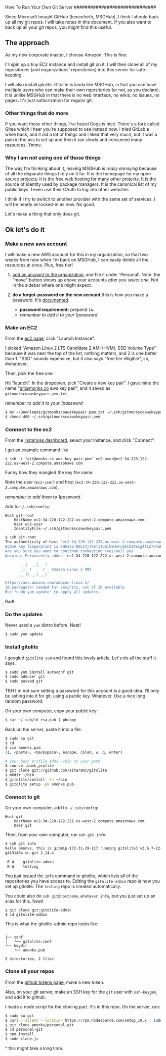How To Run Your Own Git Server
##############################

Since Microsoft bought GitHub (henceforth, MSGHub), I think I should back up
all my git repos. I will take notes in this document. If you also want to back
up all your git repos, you might find this useful.

## The approach

As my new corporate master, I choose Amazon. This is fine.

I'll spin up a tiny EC2 instance and install git on it. I will then clone all
of my repositories (and organizations' repositories) into this server for
safe-keeping.

I will also install gitolite. Gitolite is kinda like MSGHub, in that you can
have multiple users who can make their own repositories (or not, as you
declare). It is unlike MSGHub in that there is no web interface, no wikis, no
issues, no pages. It's _just_ authorization for regular git.

### Other things that do more

If you want those other things, I've heard Gogs is nice. There's a fork called
Gitea which I hear you're supposed to use instead now. I tried GitLab a while
back, and it did a lot of things and I liked that very much, but it was a pain
in the ass to set up and then it ran slowly and consumed many resources. Ymmv.

### Why I am not using one of those things

The way I'm thinking about it, leaving MSGHub is _really annoying_ because of
all the disparate things I rely on it for. It is the homepage for my open
source projects. It is the free web hosting for many other projects. It is the
source of identity used by package managers. It is the canonical list of my
public keys. I even use their OAuth to log into other websites.

I think if I try to switch to another provider with the same set of services, I
will be nearly as locked-in as now. No good.

Let's make a thing that only does git.

## Ok let's do it

### Make a new aws account

I will make a new AWS account for this in my organization, so that two weeks
from now when I'm back on MSGHub, I can easily delete all the resources at
once. Plus, free tier!

1. [add an account to the
   organization](https://console.aws.amazon.com/organizations/home?region=us-east-1#/accounts),
   and file it under 'Personal'. Note: the "move" button shows up above your
   accounts _after you select one_. Not in the sidebar where one might expect.

2. **do a forgot-password on the new account** this is how you make a password. It's
   [documented](https://docs.aws.amazon.com/organizations/latest/userguide/orgs_manage_accounts_access.html). 
   - **password requirement:** prepend `1A-`
   - _remember to add it to your 1password_

### Make an EC2

From the [ec2 page](https://us-west-2.console.aws.amazon.com/ec2/v2/home?region=us-west-2#Home:),
click "Launch Instance".

I picked "Amazon Linux 2 LTS Candidate 2 AMI (HVM), SSD Volume Type" because it
was near the top of the list, nothing matters, and 2 is one better than 1.
"SSD" sounds expensive, but it also says "free tier elligible", so, #whatever.

Then, pick the free one.

Hit "launch". In the dropdown, pick "Create a new key pair". I gave mine the
name "git@monks.co aws key pair", and it saved as `gitmonkscoawskeypair.pem.txt`.

_remember to add it to your 1password_

```bash
$ mv ~/Downloads/gitmonkscoawskeypair.pem.txt ~/.ssh/gitmonkscoawskeypair.pem
$ chmod 400 ~/.ssh/gitmonkscoawskeypair.pem
```

### Connect to the ec2

From the [instances dashboard](https://us-west-2.console.aws.amazon.com/ec2/v2/home?region=us-west-2#Instances:),
select your instance, and click "Connect".

I get an example command like 

```
$ ssh -i "git@monks.co aws key pair.pem" ec2-user@ec2-34-220-122-222.us-west-2.compute.amazonaws.com
```

Funny how they mangled the key file name.

Note the user (`ec2-user`) and host
(`ec2-34-220-122-222.us-west-2.compute.amazonaws.com`).

_remember to add them to 1password_.

Add to `~/.ssh/config`:

```
Host git-root
	HostName ec2-34-220-122-222.us-west-2.compute.amazonaws.com
	User ec2-user
	IdentityFile ~/.ssh/gitmonkscoawskeypair.pem
```

```bash
$ ssh git-root
The authenticity of host 'ec2-34-220-122-222.us-west-2.compute.amazonaws.com (34.220.122.222)' can't be established.
ECDSA key fingerprint is SHA256:N0Ls4jtk8TiTDGlb8HxFy8bCU3AeIg4TCZ7zhaPqbUg.
Are you sure you want to continue connecting (yes/no)? yes
Warning: Permanently added 'ec2-34-220-122-222.us-west-2.compute.amazonaws.com,34.220.122.222' (ECDSA) to the list of known hosts.

       __|  __|_  )
       _|  (     /   Amazon Linux 2 AMI
      ___|\___|___|

https://aws.amazon.com/amazon-linux-2/
10 package(s) needed for security, out of 29 available
Run "sudo yum update" to apply all updates.
```

Rad!

### Do the updates

Never used a `yum` distro before. Neat!

```bash
$ sudo yum update
```

### Install gitolite

I googled `gitolite yum` and found [this lovely article](https://www.unixmen.com/install-gitolite-centos-7/). Let's do all the stuff it says.

```bash
$ sudo yum install autoconf git
$ sudo adduser git
$ sudo passwd git
```

TBH I'm not sure setting a password for this account is a good idea.
I'll only be sshing into it for git, using a public key. Whatever.
Use a nice long random password.

On your own computer, copy your public key:

```bash
$ cat ~/.ssh/id_rsa.pub | pbcopy
```

Back on the server, paste it into a file:

```bash
$ sudo su git
$ cd
$ vim amonks.pub
(i, <paste>, <backspace>, escape, colon, w, q, enter)

# your bash profile adds ~/bin to your path
$ source .bash_profile
$ git clone git://github.com/sitaramc/gitolite
$ mkdir ~/bin
$ gitolite/install -ln ~/bin
$ gitolite setup -pk amonks.pub
```

### Connect to git

On your own computer, add to `~/.ssh/config`:

```
Host git
	HostName ec2-34-220-122-222.us-west-2.compute.amazonaws.com
	User git
```

Then, from your own computer, run `ssh git info`:

```bash
$ ssh git info
hello amonks, this is git@ip-172-31-29-117 running gitolite3 v3.6.7-22-
g4191404 on git 2.14.4

 R W    gitolite-admin
 R W    testing
```

You just issued the `info` command to gitolite, which lists all of the
repositories you have access to. Editing the `gitolite-admin` repo is
how you set up gitolite. The `testing` repo is created automatically.

You could also do `ssh git@hostname.whatever info`, but you just set
up an alias for this. Neat!

```
$ git clone git:gitolite-admin
$ cd gitolite-admin
```

This is what the gitolite-admin repo looks like:

```
.
├── conf
│   └── gitolite.conf
└── keydir
    └── amonks.pub

2 directories, 2 files
```

### Clone all your repos

From the [github tokens page](https://github.com/settings/tokens),
make a new token.

Also, on your git server, make an SSH key for the `git` user with
`ssh-keygen`, and add it to github.

I made a node script for the cloning part. It's in this repo. On the
server, run:

```bash
$ sudo su git
$ curl --silent --location https://rpm.nodesource.com/setup_10.x | sudo bash -
$ git clone amonks/personal-git
$ cd personal-git
$ npm install
$ node clone.js
```

^ this might take a long time.
